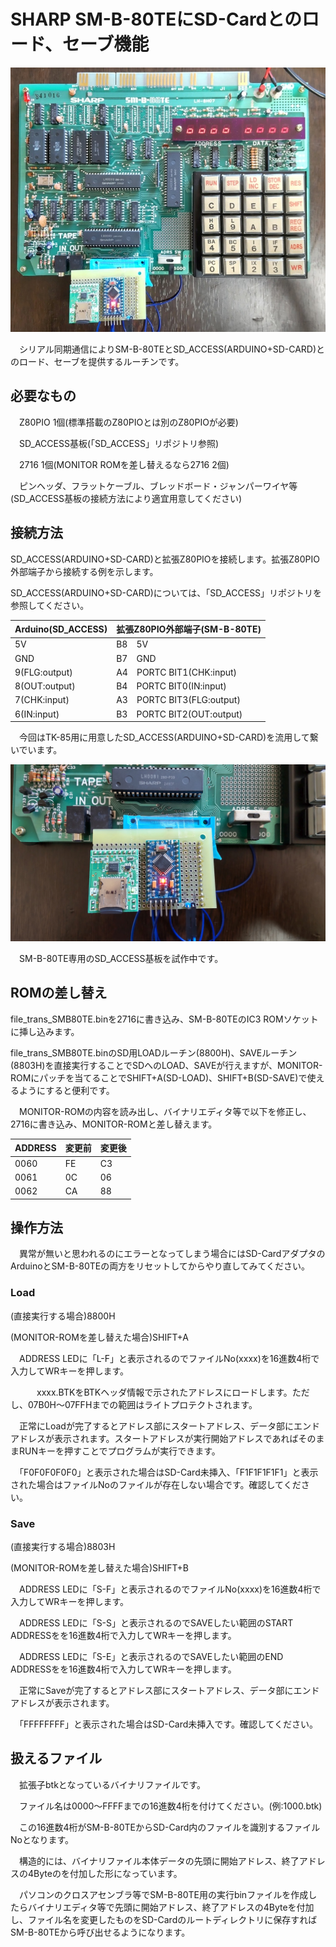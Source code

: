 # SHARP SM-B-80TEにSD-Cardとのロード、セーブ機能

![TITLE](https://github.com/yanataka60/SMB80TE_SD/blob/main/JPEG/SMB80TE.JPG)

　シリアル同期通信によりSM-B-80TEとSD_ACCESS(ARDUINO+SD-CARD)とのロード、セーブを提供するルーチンです。

## 必要なもの
　Z80PIO 1個(標準搭載のZ80PIOとは別のZ80PIOが必要)

　SD_ACCESS基板(「SD_ACCESS」リポジトリ参照)

　2716 1個(MONITOR ROMを差し替えるなら2716 2個)

　ピンヘッダ、フラットケーブル、ブレッドボード・ジャンパーワイヤ等(SD_ACCESS基板の接続方法により適宜用意してください)

## 接続方法
SD_ACCESS(ARDUINO+SD-CARD)と拡張Z80PIOを接続します。拡張Z80PIO外部端子から接続する例を示します。

SD_ACCESS(ARDUINO+SD-CARD)については、「SD_ACCESS」リポジトリを参照してください。

|Arduino(SD_ACCESS)|拡張Z80PIO外部端子(SM-B-80TE)|
| ------------ | ------------ |
|5V|B8　5V|
|GND|B7　GND|
|9(FLG:output)|A4　PORTC BIT1(CHK:input)|
|8(OUT:output)|B4　PORTC BIT0(IN:input)|
|7(CHK:input)|A3　PORTC BIT3(FLG:output)|
|6(IN:input)|B3　PORTC BIT2(OUT:output)|

　今回はTK-85用に用意したSD_ACCESS(ARDUINO+SD-CARD)を流用して繋いでいます。

![SD-Cardアダプタ](https://github.com/yanataka60/SMB80TE_SD/blob/main/JPEG/SD-CARD.JPG)

　SM-B-80TE専用のSD_ACCESS基板を試作中です。

## ROMの差し替え

file_trans_SMB80TE.binを2716に書き込み、SM-B-80TEのIC3 ROMソケットに挿し込みます。

file_trans_SMB80TE.binのSD用LOADルーチン(8800H)、SAVEルーチン(8803H)を直接実行することでSDへのLOAD、SAVEが行えますが、MONITOR-ROMにパッチを当てることでSHIFT+A(SD-LOAD)、SHIFT+B(SD-SAVE)で使えるようにすると便利です。

　MONITOR-ROMの内容を読み出し、バイナリエディタ等で以下を修正し、2716に書き込み、MONITOR-ROMと差し替えます。

|ADDRESS|変更前|変更後|
| ------------ | ------------ | ------------ |
|0060|FE|C3|
|0061|0C|06|
|0062|CA|88|

## 操作方法
　異常が無いと思われるのにエラーとなってしまう場合にはSD-CardアダプタのArduinoとSM-B-80TEの両方をリセットしてからやり直してみてください。

### Load
(直接実行する場合)8800H

(MONITOR-ROMを差し替えた場合)SHIFT+A

　ADDRESS LEDに「L-F」と表示されるのでファイルNo(xxxx)を16進数4桁で入力してWRキーを押します。

　　　xxxx.BTKをBTKヘッダ情報で示されたアドレスにロードします。ただし、07B0H～07FFHまでの範囲はライトプロテクトされます。

　正常にLoadが完了するとアドレス部にスタートアドレス、データ部にエンドアドレスが表示されます。スタートアドレスが実行開始アドレスであればそのままRUNキーを押すことでプログラムが実行できます。

　「F0F0F0F0F0」と表示された場合はSD-Card未挿入、「F1F1F1F1F1」と表示された場合はファイルNoのファイルが存在しない場合です。確認してください。

### Save
(直接実行する場合)8803H

(MONITOR-ROMを差し替えた場合)SHIFT+B

　ADDRESS LEDに「S-F」と表示されるのでファイルNo(xxxx)を16進数4桁で入力してWRキーを押します。

　ADDRESS LEDに「S-S」と表示されるのでSAVEしたい範囲のSTART ADDRESSをを16進数4桁で入力してWRキーを押します。

　ADDRESS LEDに「S-E」と表示されるのでSAVEしたい範囲のEND ADDRESSをを16進数4桁で入力してWRキーを押します。

　正常にSaveが完了するとアドレス部にスタートアドレス、データ部にエンドアドレスが表示されます。

　「FFFFFFFF」と表示された場合はSD-Card未挿入です。確認してください。

## 扱えるファイル
　拡張子btkとなっているバイナリファイルです。

　ファイル名は0000～FFFFまでの16進数4桁を付けてください。(例:1000.btk)

　この16進数4桁がSM-B-80TEからSD-Card内のファイルを識別するファイルNoとなります。

　構造的には、バイナリファイル本体データの先頭に開始アドレス、終了アドレスの4Byteのを付加した形になっています。

　パソコンのクロスアセンブラ等でSM-B-80TE用の実行binファイルを作成したらバイナリエディタ等で先頭に開始アドレス、終了アドレスの4Byteを付加し、ファイル名を変更したものをSD-Cardのルートディレクトリに保存すればSM-B-80TEから呼び出せるようになります。


